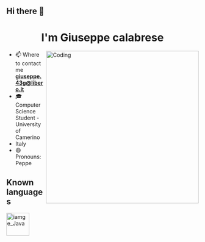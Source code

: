 ## Hi there 👋

<h1 align="center"> I'm Giuseppe calabrese </h1>

<img align="right" alt="Coding" width="400" src="https://c.tenor.com/nyIWjHeM-GAAAAAC/smadging-speech-bubble-speech-bubble.gif">

 - 📫 Where to contact me **giuseppe.43g@libero.it**
 - 🎓 Computer Science Student - University of Camerino 
 - Italy 
 - 😄 Pronouns: Peppe

<h2> Known languages </h2>

<div align="left"> 
  <img src="https://logospng.org/wp-content/uploads/java.png" height="60" alt="iamge_Java">



</div>

